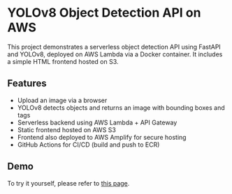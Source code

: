 # YOLOv8 Object Detection API on AWS

This project demonstrates a serverless object detection API using FastAPI and YOLOv8, deployed on AWS Lambda via a Docker container. It includes a simple HTML frontend hosted on S3.

## Features

- Upload an image via a browser
- YOLOv8 detects objects and returns an image with bounding boxes and tags
- Serverless backend using AWS Lambda + API Gateway
- Static frontend hosted on AWS S3
- Frontend also deployed to AWS Amplify for secure hosting
- GitHub Actions for CI/CD (build and push to ECR)

## Demo

To try it yourself, please refer to [this page](https://yolo.d3dzxb2du9m6mh.amplifyapp.com/).
